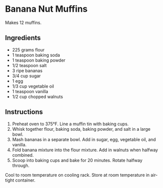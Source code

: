 # Banana Nut Muffins

Makes 12 muffins.

## Ingredients

- 225 grams flour
- 1 teaspoon baking soda
- 1 teaspoon baking powder
- 1/2 teaspoon salt
- 3 ripe bananas
- 3/4 cup sugar
- 1 egg
- 1/3 cup vegetable oil
- 1 teaspoon vanilla
- 1/2 cup chopped walnuts

## Instructions

1. Preheat oven to 375&deg;F. Line a muffin tin with baking cups.
2. Whisk together flour, baking soda, baking powder, and salt in a large bowl.
3. Mash bananas in a separate bowl. Add in sugar, egg, vegetable oil, and vanilla.
4. Fold banana mixture into the flour mixture. Add in walnuts when halfway combined.
5. Scoop into baking cups and bake for 20 minutes. Rotate halfway through.

Cool to room temperature on cooling rack. Store at room temperature in air-tight container.